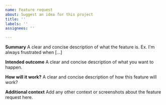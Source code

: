 ```yaml
---
name: Feature request
about: Suggest an idea for this project
title: ''
labels: ''
assignees: ''

---
```


**Summary**
A clear and concise description of what the feature is. Ex. I'm always frustrated when [...]

**Intended outcome**
A clear and concise description of what you want to happen.

**How will it work?**
A clear and concise description of how this feature will work?

**Additional context**
Add any other context or screenshots about the feature request here.
